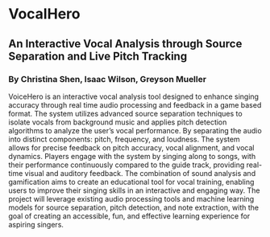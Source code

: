# VocalHero

## An Interactive Vocal Analysis through Source Separation and Live Pitch Tracking
### By Christina Shen, Isaac Wilson, Greyson Mueller
VoiceHero is an interactive vocal analysis tool designed to enhance singing accuracy through real time audio processing and feedback in a game based format. The system utilizes advanced source separation techniques to isolate vocals from background music and applies pitch detection algorithms to analyze the user’s vocal performance. By separating the audio into distinct components: pitch, frequency, and loudness. The system allows for precise feedback on pitch accuracy, vocal alignment, and vocal dynamics. Players engage with the system by singing along to songs, with their performance continuously compared to the guide track, providing real-time visual and auditory feedback. The combination of sound analysis and gamification aims to create an educational tool for vocal training, enabling users to improve their singing skills in an interactive and engaging way. The project will leverage existing audio processing tools and machine learning models for source separation, pitch detection, and note extraction, with the goal of creating an accessible, fun, and effective learning experience for aspiring singers. 

